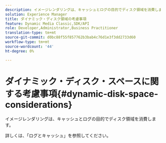 ```yaml
---
description: イメージレンダリングは、キャッシュとログの目的でディスク領域を消費します。
solution: Experience Manager
title: ダイナミック・ディスク領域の考慮事項
feature: Dynamic Media Classic,SDK/API
role: Developer,Administrator,Business Practitioner
translation-type: tm+mt
source-git-commit: d0bc88f55f857762b3bab4c76d1e3f3dd2733d60
workflow-type: tm+mt
source-wordcount: '44'
ht-degree: 0%

---
```



# ダイナミック・ディスク・スペースに関する考慮事項{#dynamic-disk-space-considerations}

イメージレンダリングは、キャッシュとログの目的でディスク領域を消費します。

詳しくは、「ログとキャッシュ」を参照してください。
